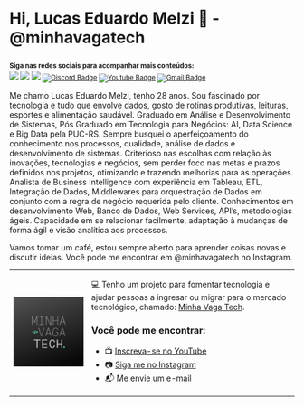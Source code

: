 # Hi, Lucas Eduardo Melzi 👋 - @minhavagatech

<sub> <strong>Siga nas redes sociais para acompanhar mais conteúdos: </strong> <br>
[<img src = "https://img.shields.io/badge/instagram-%23E4405F.svg?&style=for-the-badge&logo=instagram&logoColor=white">](https://www.instagram.com/minhavagatech/)
[<img src = "https://img.shields.io/badge/WhatsApp-25D366?style=for-the-badge&logo=whatsapp&logoColor=white">](https://chat.whatsapp.com/JmUu0oYwf7GGiGCUXevRzg)
[<img src="https://img.shields.io/badge/linkedin-%230077B5.svg?&style=for-the-badge&logo=linkedin&logoColor=white" />](https://www.linkedin.com/in/lucas-eduardo-melzi/)
[![Discord Badge](https://img.shields.io/badge/Discord-5865F2?style=for-the-badge&logo=discord&logoColor=white)](https://discord.gg/6xtZVDvYzq)
[![Youtube Badge](https://img.shields.io/badge/YouTube-FF0000?style=for-the-badge&logo=youtube&logoColor=white)](https://www.youtube.com/@minhavagatech)
[![Gmail Badge](https://img.shields.io/badge/Gmail-D14836?style=for-the-badge&logo=gmail&logoColor=white)](https://github.com/iuricode/readme-template/blob/main/badges/badges.md#social)
</sub>

Me chamo Lucas Eduardo Melzi, tenho 28 anos. Sou fascinado por tecnologia e tudo que envolve dados, gosto de rotinas produtivas, leituras, esportes e alimentação saudável.
Graduado em Análise e Desenvolvimento de Sistemas, Pós Graduado em Tecnologia para Negócios: AI, Data Science e Big Data pela PUC-RS. Sempre busquei o aperfeiçoamento do conhecimento nos processos, qualidade, análise de dados e desenvolvimento de sistemas. Criterioso nas escolhas com relação às inovações, tecnologias e negócios, sem perder foco nas metas e prazos definidos nos projetos, otimizando e trazendo melhorias para as operações. Analista de Business Intelligence com experiência em Tableau, ETL, Integração de Dados, Middlewares para orquestração de Dados em conjunto com a regra de negócio requerida pelo cliente. Conhecimentos em desenvolvimento Web, Banco de Dados, Web Services, API’s, metodologias ágeis. Capacidade em se relacionar facilmente, adaptação à mudanças de forma ágil e visão analítica aos processos. 

Vamos tomar um café, estou sempre aberto para aprender coisas novas e discutir ideias. Você pode me encontrar em @minhavagatech no Instagram.



<table border="0" cellspacing="0" cellpadding="0">
  <tr>
    <td style="border: 0";>
      <img width="400" src="https://github.com/melzilucas/melzilucas.github.io/blob/c8621731b40454621bd2a9c2afa45a77d29c297f/assets/images/minhavagatech-logo.png?raw=true" />
    </td>
    <td style="border: 0";>
      <p>
        💻 Tenho um projeto para fomentar tecnologia e ajudar pessoas a ingresar ou migrar para o mercado tecnológico, chamado: <a href="https://instagram.com/minhavagatech">Minha Vaga Tech<a/>.
      </p>
      <h3>Você pode me encontrar:</h3>
      <ul>
        <li>
          📺 <a href="https://www.youtube.com/@minhavagatech">Inscreva-se no YouTube</a>
        </li>
        <li>
          📷 <a href="https://instagram.com/ackercode">Siga me no Instagram</a>
        </li>
        <li>
          📬 <a href="mailto:contato@minhavagatech.com.br">Me envie um e-mail</a>
        </li>
      </ul>
    </td>
  </tr>
</table>
